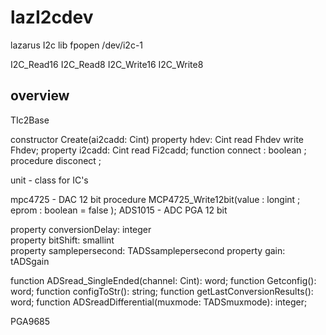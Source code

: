 # lazI2cdev
lazarus I2c lib   fpopen  /dev/i2c-1 

 I2C_Read16 
 I2C_Read8
 I2C_Write16 
 I2C_Write8

overview 
------------------------------------
TIc2Base 

constructor Create(ai2cadd: Cint) 
property hdev: Cint read Fhdev write Fhdev;
property i2cadd: Cint read Fi2cadd;
function    connect : boolean ;
procedure   disconect ;

unit - class for IC's

mpc4725 - DAC 12 bit
  procedure MCP4725_Write12bit(value : longint  ; eprom : boolean = false );
ADS1015 - ADC PGA  12 bit 
 
  property conversionDelay: integer  
  property bitShift: smallint  
  property samplepersecond: TADSsamplepersecond
  property gain: tADSgain     

  function ADSread_SingleEnded(channel: Cint): word;
  function Getconfig(): word;
  function configToStr(): string;
  function getLastConversionResults(): word;
  function  ADSreadDifferential(muxmode: TADSmuxmode): integer;

PGA9685 

 
 

